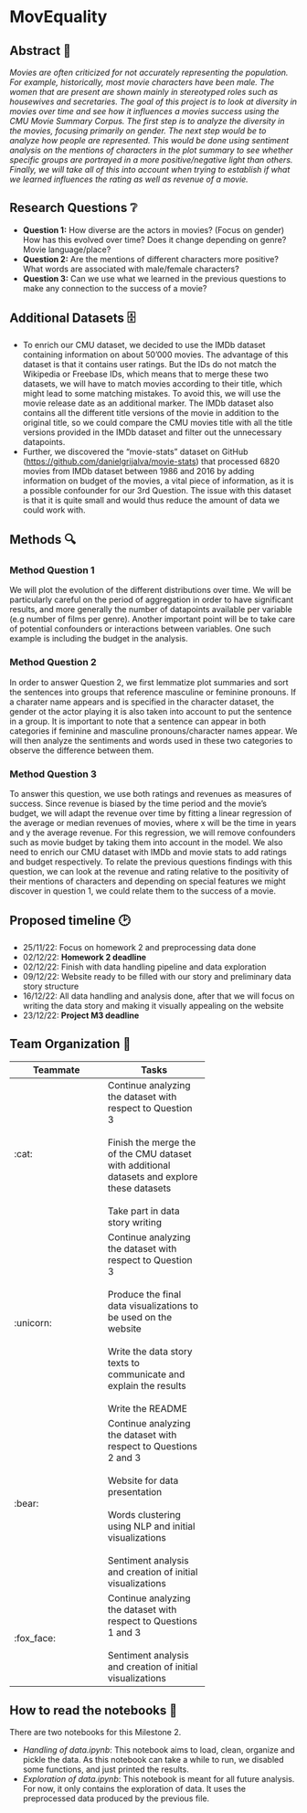# MovEquality

## Abstract :memo:
_Movies are often criticized for not accurately representing the population. For example, historically, most movie characters have been male. The women that are present are shown mainly in stereotyped roles such as housewives and secretaries. The goal of this project is to look at diversity in movies over time and see how it influences a movies success using the CMU Movie Summary Corpus. The first step is to analyze the diversity in the movies, focusing primarily on gender. The next step would be to analyze how people are represented. This would be done using sentiment analysis on the mentions of characters in the plot summary to see whether specific groups are portrayed in a more positive/negative light than others. Finally, we will take all of this into account when trying to establish if what we learned influences the rating as well as revenue of a movie._

## Research Questions :grey_question:
- **Question 1:** How diverse are the actors in movies? (Focus on gender) How has this evolved over time? Does it change depending on genre? Movie language/place?
- **Question 2:** Are the mentions of different characters more positive? What words are associated with male/female characters?
- **Question 3:** Can we use what we learned in the previous questions to make any connection to the success of a movie?

## Additional Datasets :file_cabinet:
- To enrich our CMU dataset, we decided to use the IMDb dataset containing information on about 50’000 movies. The advantage of this dataset is that it contains user ratings. But the IDs do not match the Wikipedia or Freebase IDs, which means that to merge these two datasets, we will have to match movies according to their title, which might lead to some matching mistakes. To avoid this, we will use the movie release date as an additional marker. The IMDb dataset also contains all the different title versions of the movie in addition to the original title, so we could compare the CMU movies title with all the title versions provided in the IMDb dataset and filter out the unnecessary datapoints. 
- Further, we discovered the “movie-stats” dataset on GitHub (https://github.com/danielgrijalva/movie-stats) that processed 6820 movies from IMDb dataset between 1986 and 2016 by adding information on budget of the movies, a vital piece of information, as it is a possible confounder for our 3rd Question. The issue with this dataset is that it is quite small and would thus reduce the amount of data we could work with.

## Methods :mag:
### Method Question 1
We will plot the evolution of the different distributions over time. We will be particularly careful on the period of aggregation in order to have significant results, and more generally the number of datapoints available per variable (e.g number of films per genre). Another important point will be to take care of potential confounders or interactions between variables. One such example is including the budget in the analysis.

### Method Question 2
In order to answer Question 2, we first lemmatize plot summaries and sort the sentences into groups that reference masculine or feminine pronouns. If a charater name appears and is specified in the character dataset, the gender ot the actor playing it is also taken into account to put the sentence in a group. It is important to note that a sentence can appear in both categories if feminine and masculine pronouns/character names appear. We will then analyze the sentiments and words used in these two categories to observe the difference between them.
### Method Question 3
To answer this question, we use both ratings and revenues as measures of success. Since revenue is biased by the time period and the movie’s budget, we will adapt the revenue over time by fitting a linear regression of the average or median revenues of movies, where x will be the time in years and y the average revenue. For this regression, we will remove confounders such as movie budget by taking them into account in the model. We also need to enrich our CMU dataset with IMDb and movie stats to add ratings and budget respectively.
To relate the previous questions findings with this question, we can look at the revenue and rating relative to the positivity of their mentions of characters and depending on special features we might discover in question 1, we could relate them to the success of a movie.


## Proposed timeline :clock2:
- 25/11/22: Focus on homework 2 and preprocessing data done
- 02/12/22: **Homework 2 deadline**
- 02/12/22: Finish with data handling pipeline and data exploration
- 09/12/22: Website ready to be filled with our story and preliminary data story structure
- 16/12/22: All data handling and analysis done, after that we will focus on writing the data story and making it visually appealing on the website
- 23/12/22: **Project M3 deadline**


## Team Organization :raised_hands:

<table class="tg" style="undefined;table-layout: fixed; width: 342px">
<colgroup>
<col style="width: 164px">
<col style="width: 178px">
</colgroup>
<thead>
  <tr>
    <th class="tg-0lax">Teammate</th>
    <th class="tg-0lax">Tasks</th>
  </tr>
</thead>
<tbody>
  <tr>
    <td class="tg-0lax">:cat:</td>
    <td class="tg-0lax">Continue analyzing the dataset with respect to Question 3<br><br>Finish the merge the of the CMU dataset with additional datasets and explore these datasets<br><br>Take part in data story writing</td>
  </tr>
  <tr>
    <td class="tg-0lax">:unicorn:</td>
    <td class="tg-0lax">Continue analyzing the dataset with respect to Question 3<br><br>Produce the final data visualizations to be used on the website<br><br>Write the data story texts to communicate and explain the results<br><br>Write the README</td>
  </tr>
  <tr>
    <td class="tg-0lax">:bear:</td>
    <td class="tg-0lax">Continue analyzing the dataset with respect to Questions 2 and 3<br><br>Website for data presentation<br><br>Words clustering using NLP and initial visualizations<br><br>Sentiment analysis and creation of initial visualizations</td>
  </tr>
  <tr>
    <td class="tg-0lax">:fox_face:</td>
    <td class="tg-0lax">Continue analyzing the dataset with respect to Questions 1 and 3<br><br>Sentiment analysis and creation of initial visualizations</td>
  </tr>
</tbody>
</table>


## How to read the notebooks :file_folder:
There are two notebooks for this Milestone 2.
- _Handling of data.ipynb_: This notebook aims to load, clean, organize and pickle the data. As this notebook can take a while to run, we disabled some functions, and just printed the results.
- _Exploration of data.ipynb_: This notebook is meant for all future analysis. For now, it only contains the exploration of data. It uses the preprocessed data produced by the previous file.
